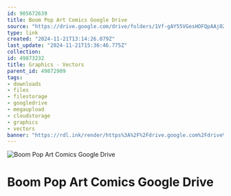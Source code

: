 ```yaml
---
id: 905672639
title: Boom Pop Art Comics Google Drive
source: "https://drive.google.com/drive/folders/1Vf-gAY55VGesHOFQpAAj0Z9SmorOi1Or?usp=sharing"
type: link
created: "2024-11-21T13:14:26.079Z"
last_update: "2024-11-21T15:36:46.775Z"
collection:
id: 49873232
title: Graphics - Vectors
parent_id: 49872909
tags:
- downloads
- files
- filestorage
- googledrive
- megaupload
- cloudstorage
- graphics
- vectors
banner: "https://rdl.ink/render/https%3A%2F%2Fdrive.google.com%2Fdrive%2Ffolders%2F1Vf-gAY55VGesHOFQpAAj0Z9SmorOi1Or%3Fusp%3Dsharing"
---
```


![Boom Pop Art Comics Google Drive](https://rdl.ink/render/https%3A%2F%2Fdrive.google.com%2Fdrive%2Ffolders%2F1Vf-gAY55VGesHOFQpAAj0Z9SmorOi1Or%3Fusp%3Dsharing)

# Boom Pop Art Comics Google Drive

